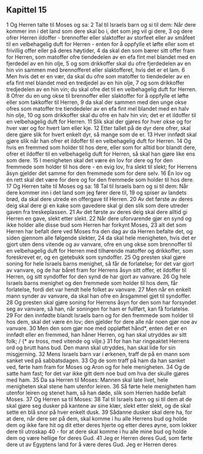 ## Kapittel 15

1 Og Herren talte til Moses og sa:
2 Tal til Israels barn og si til dem: Når dere kommer inn i det land som dere skal bo i, det som jeg vil gi dere,
3 og dere ofrer Herren ildoffer - brennoffer eller slaktoffer av storfeet eller av småfeet til en velbehagelig duft for Herren - enten for å oppfylle et løfte eller som et frivillig offer eller på deres høytider,
4 da skal den som bærer sitt offer fram for Herren, som matoffer ofre tiendedelen av en efa fint mel blandet med en fjerdedel av en hin olje,
5 og som drikkoffer skal du ofre fjerdedelen av en hin vin sammen med brennofferet eller slaktofferet, hvis det er et lam.
6 Men hvis det er en vær, da skal du ofre som matoffer to tiendedeler av en efa fint mel blandet med en tredjedel av en hin olje,
7 og som drikkoffer tredjedelen av en hin vin; du skal ofre det til en velbehagelig duft for Herren.
8 Ofrer du en ung okse til brennoffer eller slaktoffer for å oppfylle et løfte eller som takkoffer til Herren,
9 da skal der sammen med den unge okse ofres som matoffer tre tiendedeler av en efa fint mel blandet med en halv hin olje,
10 og som drikkoffer skal du ofre en halv hin vin; det er et ildoffer til en velbehagelig duft for Herren.
11 Slik skal der gjøres for hver okse og for hver vær og for hvert lam eller kje.
12 Etter tallet på de dyr dere ofrer, skal dere gjøre slik for hvert enkelt dyr, så mange som de er.
13 Hver innfødt skal gjøre slik når han ofrer et ildoffer til en velbehagelig duft for Herren.
14 Og hvis en fremmed som holder til hos dere, eller som for alltid bor blandt dere, ofrer et ildoffer til en velbehagelig duft for Herren, så skal han gjøre like ens som dere.
15 I menigheten skal det være én lov for dere og for den fremmede som holder til hos dere - en evig lov, fra slekt til slekt; for Herrens åsyn gjelder det samme for den fremmede som for dere selv.
16 Én lov og én rett skal det være for dere og for den fremmede som holder til hos dere.
17 Og Herren talte til Moses og sa:
18 Tal til Israels barn og si til dem: Når dere kommer inn i det land som jeg fører dere til,
19 og spiser av landets brød, da skal dere utrede en offergave til Herren.
20 Av det første av deres deig skal dere gi en kake som gavedere skal gi den slik som dere utreder gaven fra treskeplassen.
21 Av det første av deres deig skal dere alltid gi Herren en gave, slekt etter slekt.
22 Når dere uforvarende gjør en synd og ikke holder alle disse bud som Herren har forkynt Moses,
23 alt det som Herren har befalt dere ved Moses fra den dag av da Herren befalte det, og siden gjennom alle følgende slekter,
24 da skal hele menigheten, hvis det er gjort uten dens vitende og av vanvare, ofre en ung okse som brennoffer til en velbehagelig duft for Herren med tilhørende matoffer og drikkoffer, som foreskrevet er, og en gjetebukk som syndoffer.
25 Og presten skal gjøre soning for hele Israels barns menighet, så får de forlatelse; for det var gjort av vanvare, og de har båret fram for Herrens åsyn sitt offer, et ildoffer til Herren, og sitt syndoffer for den synd de har gjort av vanvare.
26 Og hele Israels barns menighet og den fremmede som holder til hos dem, får forlatelse, fordi det var hendt hele folket av vanvare.
27 Men når en enkelt mann synder av vanvare, da skal han ofre en årsgammel gjet til syndoffer.
28 Og presten skal gjøre soning for Herrens åsyn for den som har forsyndet seg av vanvare, så han, når soningen for ham er fullført, kan få forlatelse.
29 For den innfødte blandt Israels barn og for den fremmede som holder til hos dem, skal det være én lov; den gjelder for dere alle når noen gjør noe av vanvare.
30 Men den som gjør noe med oppløftet hånd*, enten det er en innfødt eller en fremmed, han håner Herren, og han skal utryddes av sitt folk; / {* av tross, med vitende og vilje.}
31 for han har ringeaktet Herrens ord og brutt hans bud. Den mann skal utryddes, han skal lide for sin misgjerning.
32 Mens Israels barn var i ørkenen, traff de på en mann som sanket ved på sabbatsdagen.
33 Og de som traff på ham da han sanket ved, førte ham fram for Moses og Aron og for hele menigheten.
34 Og de satte ham fast; for det var ikke gitt dem noe bud om hva der skulle gjøres med ham.
35 Da sa Herren til Moses: Mannen skal late livet, hele menigheten skal stene ham utenfor leiren.
36 Så førte hele menigheten ham utenfor leiren og stenet ham, så han døde, slik som Herren hadde befalt Moses.
37 Og Herren sa til Moses:
38 Tal til Israels barn og si til dem at de skal gjøre seg dusker på kantene av sine klær, slekt etter slekt, og de skal sette en blå snor på hver enkelt dusk.
39 Sådanne dusker skal dere ha, for at dere, når dere ser på dem, skal komme i hu alle Herrens bud og holde dem og ikke fare hit og dit etter deres hjerte og etter deres øyne, som lokker dere til utroskap
40 - for at dere skal komme i hu alle mine bud og holde dem og være hellige for deres Gud.
41 Jeg er Herren deres Gud, som førte dere ut av Egyptens land for å være deres Gud. Jeg er Herren deres
